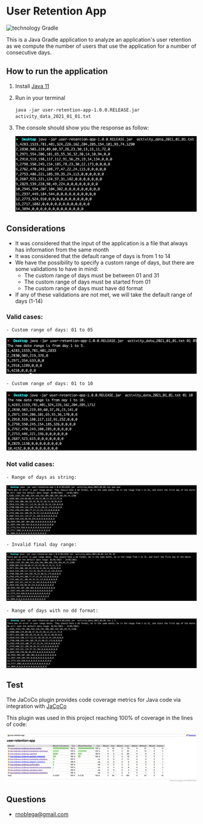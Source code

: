 # User Retention App

![technology Gradle](https://img.shields.io/badge/technology-Gradle-blue.svg)

This is a Java Gradle application to analyze an application's user retention as we compute the number of users that use the application for a number of consecutive days.

## How to run the application

1. Install [Java 11](https://oracle.com/ar/java/technologies/javase/jdk11-archive-downloads.html)


2. Run in your terminal


   `java -jar user-retention-app-1.0.0.RELEASE.jar activity_data_2021_01_01.txt`


3. The console should show you the response as follow:

    ![](images/normal_response.png)


## Considerations

- It was considered that the input of the application is a file that always has information from the same month
- It was considered that the default range of days is from 1 to 14
- We have the possibility to specify a custom range of days, but there are some validations to have in mind:
  - The custom range of days must be between 01 and 31
  - The custom range of days must be started from 01
  - The custom range of days must have dd format
- If any of these validations are not met, we will take the default range of days (1-14)


### Valid cases:
  

    - Custom range of days: 01 to 05
  ![](images/custom_range_response.png)


    - Custom range of days: 01 to 10
  ![](images/custom_rangev2-response.png)



    
### Not valid cases:


    - Range of days as string:
  ![](images/day_range_as_string_response.png)




    - Invalid final day range:
  ![](images/invalid_final_day_range_response.png)




    - Range of days with no dd format:
  ![](images/range_days_with_no_dd_format.png)

## Test

The JaCoCo plugin provides code coverage metrics for Java code via integration with [JaCoCo](https://docs.gradle.org/current/userguide/jacoco_plugin.html)

This plugin was used in this project reaching 100% of coverage in the lines of code:

![](images/code_report.png)

    

## Questions

* [rnoblega@gmail.com](rnoblega@gmail.com)
